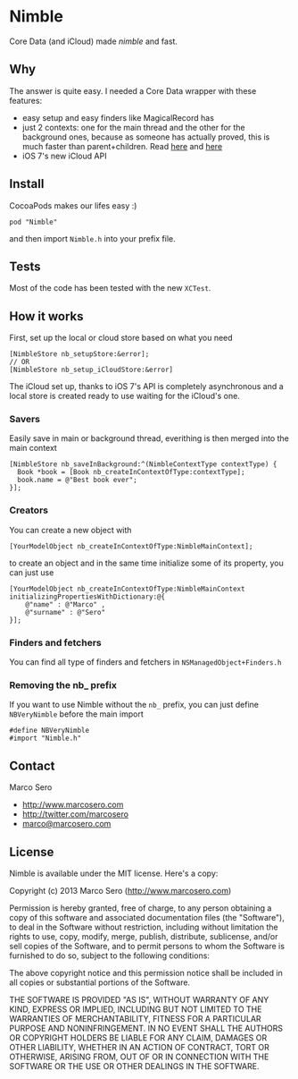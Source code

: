 # Nimble

Core Data (and iCloud) made *nimble* and fast.

## Why

The answer is quite easy. I needed a Core Data wrapper with these features:

- easy setup and easy finders like MagicalRecord has
- just 2 contexts: one for the main thread and the other for the background ones, because as someone has actually proved, this is much faster than parent+children. Read [here](http://floriankugler.com/blog/2013/4/29/concurrent-core-data-stack-performance-shootout) and [here](http://floriankugler.com/blog/2013/5/11/backstage-with-nested-managed-object-contexts)
- iOS 7's new iCloud API

## Install

CocoaPods makes our lifes easy :)

    pod "Nimble"

and then import `Nimble.h` into your prefix file.

## Tests

Most of the code has been tested with the new `XCTest`.

## How it works

First, set up the local or cloud store based on what you need

    [NimbleStore nb_setupStore:&error];
    // OR
    [NimbleStore nb_setup_iCloudStore:&error]

The iCloud set up, thanks to iOS 7's API is completely asynchronous and a local store is created ready to use waiting for the iCloud's one.

### Savers

Easily save in main or background thread, everithing is then merged into the main context

    [NimbleStore nb_saveInBackground:^(NimbleContextType contextType) {
      Book *book = [Book nb_createInContextOfType:contextType];
      book.name = @"Best book ever";
    }];


### Creators

You can create a new object with 

    [YourModelObject nb_createInContextOfType:NimbleMainContext];

to create an object and in the same time initialize some of its property, you can just use

    [YourModelObject nb_createInContextOfType:NimbleMainContext initializingPropertiesWithDictionary:@{
        @"name" : @"Marco" ,
        @"surname" : @"Sero"
    }];

### Finders and fetchers

You can find all type of finders and fetchers in `NSManagedObject+Finders.h`

### Removing the nb_ prefix

If you want to use Nimble without the `nb_` prefix, you can just define `NBVeryNimble` before the main import

    #define NBVeryNimble
    #import "Nimble.h"

## Contact

Marco Sero

- http://www.marcosero.com
- http://twitter.com/marcosero 
- marco@marcosero.com

## License

Nimble is available under the MIT license. Here's a copy:

Copyright (c) 2013 Marco Sero (http://www.marcosero.com)

Permission is hereby granted, free of charge, to any person obtaining a copy
of this software and associated documentation files (the "Software"), to deal
in the Software without restriction, including without limitation the rights
to use, copy, modify, merge, publish, distribute, sublicense, and/or sell
copies of the Software, and to permit persons to whom the Software is
furnished to do so, subject to the following conditions:

The above copyright notice and this permission notice shall be included in
all copies or substantial portions of the Software.

THE SOFTWARE IS PROVIDED "AS IS", WITHOUT WARRANTY OF ANY KIND, EXPRESS OR
IMPLIED, INCLUDING BUT NOT LIMITED TO THE WARRANTIES OF MERCHANTABILITY,
FITNESS FOR A PARTICULAR PURPOSE AND NONINFRINGEMENT. IN NO EVENT SHALL THE
AUTHORS OR COPYRIGHT HOLDERS BE LIABLE FOR ANY CLAIM, DAMAGES OR OTHER
LIABILITY, WHETHER IN AN ACTION OF CONTRACT, TORT OR OTHERWISE, ARISING FROM,
OUT OF OR IN CONNECTION WITH THE SOFTWARE OR THE USE OR OTHER DEALINGS IN
THE SOFTWARE.